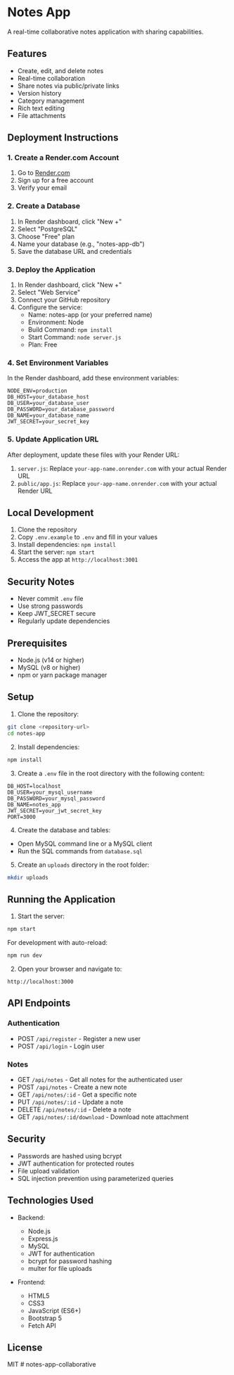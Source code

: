 # Notes App

A real-time collaborative notes application with sharing capabilities.

## Features
- Create, edit, and delete notes
- Real-time collaboration
- Share notes via public/private links
- Version history
- Category management
- Rich text editing
- File attachments

## Deployment Instructions

### 1. Create a Render.com Account
1. Go to [Render.com](https://render.com)
2. Sign up for a free account
3. Verify your email

### 2. Create a Database
1. In Render dashboard, click "New +"
2. Select "PostgreSQL"
3. Choose "Free" plan
4. Name your database (e.g., "notes-app-db")
5. Save the database URL and credentials

### 3. Deploy the Application
1. In Render dashboard, click "New +"
2. Select "Web Service"
3. Connect your GitHub repository
4. Configure the service:
   - Name: notes-app (or your preferred name)
   - Environment: Node
   - Build Command: `npm install`
   - Start Command: `node server.js`
   - Plan: Free

### 4. Set Environment Variables
In the Render dashboard, add these environment variables:
```
NODE_ENV=production
DB_HOST=your_database_host
DB_USER=your_database_user
DB_PASSWORD=your_database_password
DB_NAME=your_database_name
JWT_SECRET=your_secret_key
```

### 5. Update Application URL
After deployment, update these files with your Render URL:
1. `server.js`: Replace `your-app-name.onrender.com` with your actual Render URL
2. `public/app.js`: Replace `your-app-name.onrender.com` with your actual Render URL

## Local Development
1. Clone the repository
2. Copy `.env.example` to `.env` and fill in your values
3. Install dependencies: `npm install`
4. Start the server: `npm start`
5. Access the app at `http://localhost:3001`

## Security Notes
- Never commit `.env` file
- Use strong passwords
- Keep JWT_SECRET secure
- Regularly update dependencies

## Prerequisites

- Node.js (v14 or higher)
- MySQL (v8 or higher)
- npm or yarn package manager

## Setup

1. Clone the repository:
```bash
git clone <repository-url>
cd notes-app
```

2. Install dependencies:
```bash
npm install
```

3. Create a `.env` file in the root directory with the following content:
```
DB_HOST=localhost
DB_USER=your_mysql_username
DB_PASSWORD=your_mysql_password
DB_NAME=notes_app
JWT_SECRET=your_jwt_secret_key
PORT=3000
```

4. Create the database and tables:
- Open MySQL command line or a MySQL client
- Run the SQL commands from `database.sql`

5. Create an `uploads` directory in the root folder:
```bash
mkdir uploads
```

## Running the Application

1. Start the server:
```bash
npm start
```

For development with auto-reload:
```bash
npm run dev
```

2. Open your browser and navigate to:
```
http://localhost:3000
```

## API Endpoints

### Authentication
- POST `/api/register` - Register a new user
- POST `/api/login` - Login user

### Notes
- GET `/api/notes` - Get all notes for the authenticated user
- POST `/api/notes` - Create a new note
- GET `/api/notes/:id` - Get a specific note
- PUT `/api/notes/:id` - Update a note
- DELETE `/api/notes/:id` - Delete a note
- GET `/api/notes/:id/download` - Download note attachment

## Security

- Passwords are hashed using bcrypt
- JWT authentication for protected routes
- File upload validation
- SQL injection prevention using parameterized queries

## Technologies Used

- Backend:
  - Node.js
  - Express.js
  - MySQL
  - JWT for authentication
  - bcrypt for password hashing
  - multer for file uploads

- Frontend:
  - HTML5
  - CSS3
  - JavaScript (ES6+)
  - Bootstrap 5
  - Fetch API

## License

MIT #   n o t e s - a p p - c o l l a b o r a t i v e  
 